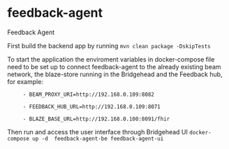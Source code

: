 # feedback-agent
 Feedback Agent

 First build the backend app by running
`mvn clean package -DskipTests`

 To start the application the enviroment variables in docker-compose file need to be set up to connect feedback-agent to the already existing beam network, the blaze-store running in the Bridgehead and the Feedback hub, for example:
 
 ```
      - BEAM_PROXY_URI=http://192.168.0.109:8082

      - FEEDBACK_HUB_URL=http://192.168.0.109:8071

      - BLAZE_BASE_URL=http://192.168.0.100:8091/fhir
```

 Then run and access the user interface through Bridgehead UI
`docker-compose up -d  feedback-agent-be feedback-agent-ui`

